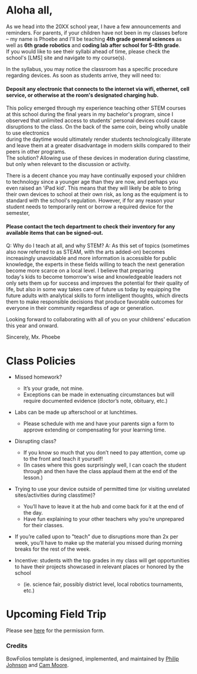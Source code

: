# Aloha all,

As we head into the 20XX school year, I have a few announcements and reminders. For parents, if your children have not been in my classes before –  my name is Phoebe and I'll be teaching **4th grade general sciences** as well as **6th grade robotics** and **coding lab after school for 5-8th grade**.  
If you would like to see their syllabi ahead of time, please check the school's [LMS] site and navigate to my course(s).  

In the syllabus, you may notice the classroom has a specific procedure regarding devices. As soon as students arrive, they will need to:  
#### Deposit any electronic that connects to the internet via wifi, ethernet, cell service, or otherwise at the room's designated charging hub.  
This policy emerged through my experience teaching other STEM courses at this school during the final years in my bachelor's program, since I observed that unlimited access to students' personal devices could cause disruptions to the class. On the back of the same coin, being wholly unable to use electronics  
during the daytime would ultimately render students technologically illiterate and leave them at a greater disadvantage in modern skills compared to their peers in other programs.  
The solution? Allowing use of these devices in moderation during classtime, but only when relevant to the discussion or activity.

There is a decent chance you may have continually exposed your children to technology since a younger age than they are now, and perhaps you even raised an 'iPad kid'. This means that they will likely be able to bring their own devices to school at their own risk, as long as the equipment is to standard with the   school's regulation. However, if for any reason your student needs to temporarily rent or borrow a required device for the semester,  
#### Please contact the tech department to check their inventory for any available items that can be signed-out. 

Q: Why do I teach at all, and why STEM?
A: As this set of topics (sometimes also now referred to as STEAM, with the arts added-on) becomes increasingly unavoidable and more information is accessible for public knowledge, the experts in these fields willing to teach the next generation become more scarce on a local level. I believe that preparing  
today's kids to become tomorrow's wise and knowledgeable leaders not only sets them up for success and improves the potential for their quality of life, but also in some way takes care of future us today by equipping the future adults with analytical skills to form intelligent thoughts, which directs them to make responsible decisions that produce favorable outcomes for everyone in their community regardless of age or generation.  

Looking forward to collaborating with all of you on your childrens' education this year and onward.

Sincerely,
Mx. Phoebe

<!-- ## Walkthrough videos

BowFolios is intended as a model of how an ICS 314 project could be organized and executed. Here are videos that walk you through various aspects of the system:

* [BowFolios Part 1: Application Overview (5 min)](https://www.youtube.com/watch?v=gr55MMWD8ok)
* [BowFolios Part 2: Application Structure and Control Flow (14 min)](https://www.youtube.com/watch?v=LYh06HSYv54)
* [BowFolios Part 3: Data Model, Data Initialization, Publications and Subscriptions (22 min)](https://www.youtube.com/watch?v=2F2Cw5Ipubc)
* [BowFolios Part 4: Forms and Next.js Methods (20 min)](https://www.youtube.com/watch?v=5qim9mXpbTM)
* [BowFolios Part 5: Loading data using Assets (8 min)](https://www.youtube.com/watch?v=NzrTzBPCJPo)
* [BowFolios Part 6: Design Patterns in BowFolios (22 min)](https://www.youtube.com/watch?v=yP-t44HBCPQ)
* [BowFolios Part 7: End-to-End testing in BowFolios (24 min)](https://www.youtube.com/watch?v=B8TSiCLBeaA)
-->

# Class Policies

* Missed homework? 
    * It’s your grade, not mine. 
    * Exceptions can be made in extenuating circumstances but will require documented evidence (doctor’s note, obituary, etc.)

* Labs can be made up afterschool or at lunchtimes.
    * Please schedule with me and have your parents sign a form to approve extending or compensating for your learning time.

* Disrupting class? 
    * If you know so much that you don’t need to pay attention, come up to the front and teach it yourself!
    * (In cases where this goes surprisingly well, I can coach the student through and then have the class applaud them at the end of the lesson.)

* Trying to use your device outside of permitted time (or visiting unrelated sites/activities during classtime)? 
    * You’ll have to leave it at the hub and come back for it at the end of the day. 
    * Have fun explaining to your other teachers why you’re unprepared for their classes.

* If you’re called upon to "teach" due to disruptions more than 2x per week, you’ll have to make up the material you missed during morning breaks for the rest of the week.

* Incentive: students with the top grades in my class will get opportunities to have their projects showcased in relevant places or honored by the school
    * (ie. science fair, possibly district level, local robotics tournaments, etc.)

# Upcoming Field Trip
Please see [here](/extras/mock-trip.pdf) for the permission form.

### Credits

BowFolios template is designed, implemented, and maintained by [Philip Johnson](https://philipmjohnson.org) and [Cam Moore](https://cammoore.github.io/).
